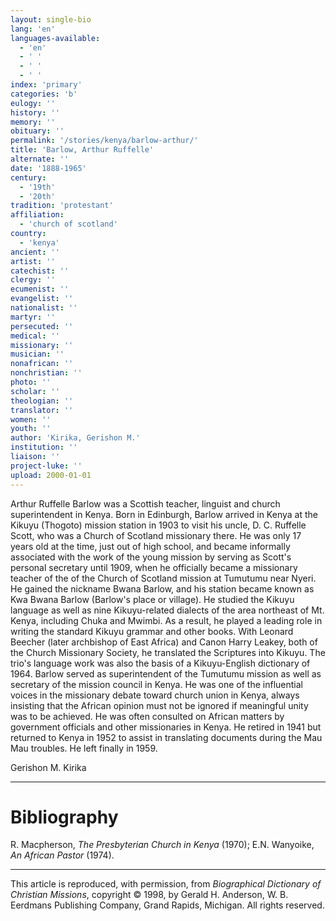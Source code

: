 ```yaml
---
layout: single-bio
lang: 'en'
languages-available:
  - 'en'
  - ' '
  - ' '
  - ' '
index: 'primary'
categories: 'b'
eulogy: ''
history: ''
memory: ''
obituary: ''
permalink: '/stories/kenya/barlow-arthur/'
title: 'Barlow, Arthur Ruffelle'
alternate: ''
date: '1888-1965'
century:
  - '19th'
  - '20th'
tradition: 'protestant'
affiliation:
  - 'church of scotland'
country:
  - 'kenya'
ancient: ''
artist: ''
catechist: ''
clergy: ''
ecumenist: ''
evangelist: ''
nationalist: ''
martyr: ''
persecuted: ''
medical: ''
missionary: ''
musician: ''
nonafrican: ''
nonchristian: ''
photo: ''
scholar: ''
theologian: ''
translator: ''
women: ''
youth: ''
author: 'Kirika, Gerishon M.'
institution: ''
liaison: ''
project-luke: ''
upload: 2000-01-01
---
```



Arthur Ruffelle Barlow was a Scottish teacher, linguist and church superintendent in Kenya. Born in Edinburgh, Barlow arrived in Kenya at the Kikuyu (Thogoto) mission station in 1903 to visit his uncle, D. C. Ruffelle Scott, who was a Church of Scotland missionary there. He was only 17 years old at the time, just out of high school, and became informally associated with the work of the young mission by serving as Scott's personal secretary until 1909, when he officially became a missionary teacher of the of the Church of Scotland mission at Tumutumu near Nyeri. He gained the nickname Bwana Barlow, and his station became known as Kwa Bwana Barlow (Barlow's place or village). He studied the Kikuyu language as well as nine Kikuyu-related dialects of the area northeast of Mt. Kenya, including Chuka and Mwimbi. As a result, he played a leading role in writing the standard Kikuyu grammar and other books. With Leonard Beecher (later archbishop of East Africa) and Canon Harry Leakey, both of the Church Missionary Society, he translated the Scriptures into Kikuyu. The trio's language work was also the basis of a Kikuyu-English dictionary of 1964. Barlow served as superintendent of the Tumutumu mission as well as secretary of the mission council in Kenya. He was one of the influential voices in the missionary debate toward church union in Kenya, always insisting that the African opinion must not be ignored if meaningful unity was to be achieved. He was often consulted on African matters by government officials and other missionaries in Kenya. He retired in 1941 but returned to Kenya in 1952 to assist in translating documents during the Mau Mau troubles. He left finally in 1959.

Gerishon M. Kirika

---

# Bibliography

R. Macpherson, *The Presbyterian Church in Kenya* (1970); E.N. Wanyoike, *An African Pastor* (1974).

---

This article is reproduced, with permission, from *Biographical Dictionary of Christian Missions*, copyright © 1998, by Gerald H. Anderson, W. B. Eerdmans Publishing Company, Grand Rapids, Michigan. All rights reserved.